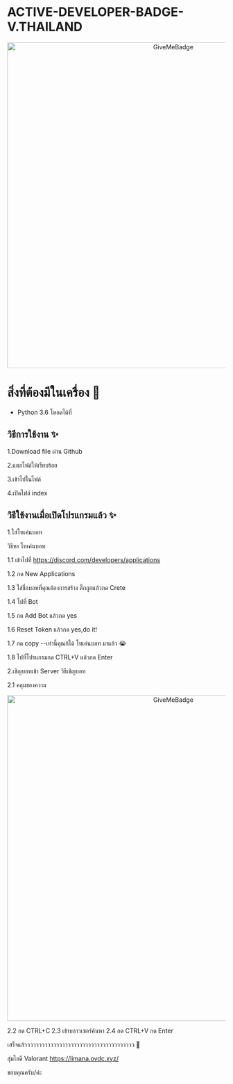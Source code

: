 # ACTIVE-DEVELOPER-BADGE-V.THAILAND
<p align="center">
  <img alt="GiveMeBadge" src="https://cdn.discordapp.com/attachments/1025663954036469785/1051227855322882089/LED.png" width="750px">
</p>

# สิ่งที่ต้องมีในเครื่อง 🧾
- Python 3.6 โหลดได้ที่ 

## วิธีการใช้งาน ✨
1.Download file ผ่าน Github

2.แตกไฟล์ให้เรียบร้อย

3.เข้าไปในไฟล์

4.เปิดไฟล์ index

## วิธีใช้งานเมื่อเปิดโปรแกรมแล้ว ✨
1.ใส่โทเค่นบอท

วิธีหา โทเค่นบอท

  1.1 เข้าไปที่ https://discord.com/developers/applications

  1.2 กด New Applications

  1.3 ใส่ชื่อบอทที่คุณต้องการสร้าง ติ๊กถูกแล้วกด Crete

  1.4 ไปที่ Bot

  1.5 กด Add Bot แล้วกด yes

  1.6 Reset Token แล้วกด yes,do it!

  1.7 กด copy --เท่านี้คุณก้ได้ โทเค่นบอท มาแล้ว 😭

  1.8 ไปที่โปรแกรมกด CTRL+V แล้วกด Enter

2.เชิญบอทเข้า Server
วิธีเชิญบอท

  2.1 คลุมของความ
   <p align="center">
  <img alt="GiveMeBadge" src="https://cdn.discordapp.com/attachments/1040631490024833028/1051863304966000753/image.png" width="750px">
</p>
  2.2 กด CTRL+C
  2.3 เข้าบลาวเซอร์ค้นหา
  2.4 กด CTRL+V กด Enter

เสร็จแล้วววววววววววววววววววววววววววววววววววววว 🙏

สุ่มไอดี Valorant
https://limana.ovdc.xyz/

ขอบคุณครับ/ค่ะ
